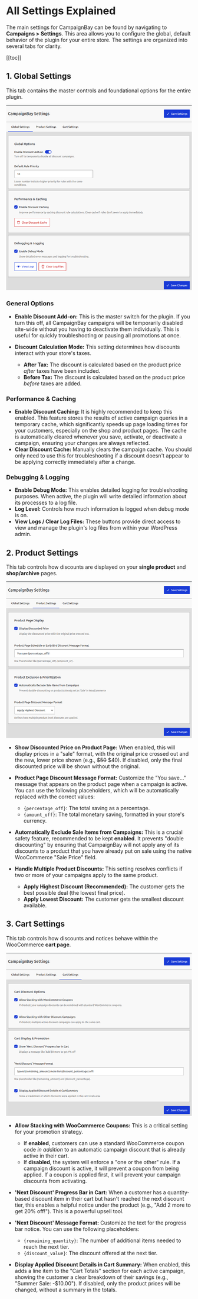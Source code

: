 # All Settings Explained

The main settings for CampaignBay can be found by navigating to **Campaigns > Settings**. This area allows you to configure the global, default behavior of the plugin for your entire store. The settings are organized into several tabs for clarity.

[[toc]]

## 1. Global Settings

This tab contains the master controls and foundational options for the entire plugin.

![A screenshot of the "Global Settings" tab, showing all its fields.](./../images/settings-01-global.png)

### General Options

-   **Enable Discount Add-on:** This is the master switch for the plugin. If you turn this off, all CampaignBay campaigns will be temporarily disabled site-wide without you having to deactivate them individually. This is useful for quickly troubleshooting or pausing all promotions at once.

-   **Discount Calculation Mode:** This setting determines how discounts interact with your store's taxes.
    -   **After Tax:** The discount is calculated based on the product price *after* taxes have been included.
    -   **Before Tax:** The discount is calculated based on the product price *before* taxes are added.

### Performance & Caching

-   **Enable Discount Caching:** It is highly recommended to keep this enabled. This feature stores the results of active campaign queries in a temporary cache, which significantly speeds up page loading times for your customers, especially on the shop and product pages. The cache is automatically cleared whenever you save, activate, or deactivate a campaign, ensuring your changes are always reflected.
-   **Clear Discount Cache:** Manually clears the campaign cache. You should only need to use this for troubleshooting if a discount doesn't appear to be applying correctly immediately after a change.

### Debugging & Logging

-   **Enable Debug Mode:** This enables detailed logging for troubleshooting purposes. When active, the plugin will write detailed information about its processes to a log file.
-   **Log Level:** Controls how much information is logged when debug mode is on.
-   **View Logs / Clear Log Files:** These buttons provide direct access to view and manage the plugin's log files from within your WordPress admin.

## 2. Product Settings

This tab controls how discounts are displayed on your **single product** and **shop/archive** pages.

![A screenshot of the "Product Settings" tab.](./../images/settings-02-product.png)

-   **Show Discounted Price on Product Page:** When enabled, this will display prices in a "sale" format, with the original price crossed out and the new, lower price shown (e.g., <del>$50</del> $40). If disabled, only the final discounted price will be shown without the original.

-   **Product Page Discount Message Format:** Customize the "You save..." message that appears on the product page when a campaign is active. You can use the following placeholders, which will be automatically replaced with the correct values:
    -   `{percentage_off}`: The total saving as a percentage.
    -   `{amount_off}`: The total monetary saving, formatted in your store's currency.

-   **Automatically Exclude Sale Items from Campaigns:** This is a crucial safety feature, recommended to be kept **enabled**. It prevents "double discounting" by ensuring that CampaignBay will not apply any of its discounts to a product that you have already put on sale using the native WooCommerce "Sale Price" field.

-   **Handle Multiple Product Discounts:** This setting resolves conflicts if two or more of your campaigns apply to the same product.
    -   **Apply Highest Discount (Recommended):** The customer gets the best possible deal (the lowest final price).
    -   **Apply Lowest Discount:** The customer gets the smallest discount available.

## 3. Cart Settings

This tab controls how discounts and notices behave within the WooCommerce **cart page**.

![A screenshot of the "Cart Settings" tab.](./../images/settings-03-cart.png)

-   **Allow Stacking with WooCommerce Coupons:** This is a critical setting for your promotion strategy.
    -   If **enabled**, customers can use a standard WooCommerce coupon code *in addition* to an automatic campaign discount that is already active in their cart.
    -   If **disabled**, the system will enforce a "one or the other" rule. If a campaign discount is active, it will prevent a coupon from being applied. If a coupon is applied first, it will prevent your campaign discounts from activating.

-   **'Next Discount' Progress Bar in Cart:** When a customer has a quantity-based discount item in their cart but hasn't reached the next discount tier, this enables a helpful notice under the product (e.g., "Add 2 more to get 20% off!"). This is a powerful upsell tool.

-   **'Next Discount' Message Format:** Customize the text for the progress bar notice. You can use the following placeholders:
    -   `{remaining_quantity}`: The number of additional items needed to reach the next tier.
    -   `{discount_value}`: The discount offered at the next tier.

-   **Display Applied Discount Details in Cart Summary:** When enabled, this adds a line item to the "Cart Totals" section for each active campaign, showing the customer a clear breakdown of their savings (e.g., "Summer Sale: -$10.00"). If disabled, only the product prices will be changed, without a summary in the totals.

